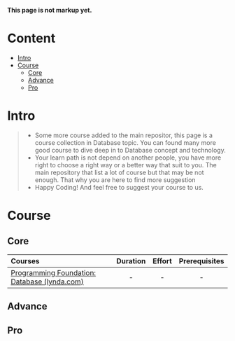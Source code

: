**This page is not markup yet.**

# Content
* [Intro](#intro)
* [Course](#course)
    * [Core](#core)
    * [Advance](#advance)
    * [Pro](#pro)

# Intro
>- Some more course added to the main repositor, this page is a course collection in Database topic. You can found many more good course to dive deep in to Database concept and technology.
>- Your learn path is not depend on another people, you have more right to choose a right way or a better way that suit to you. The main repository that list a lot of course but that may be not enough. That why you are here to find more suggestion
>- Happy Coding! And feel free to suggest your course to us.

# Course

## Core
Courses | Duration | Effort | Prerequisites
:-- | :--: | :--: | :--:
[Programming Foundation: Database (lynda.com)](https://www.lynda.com/Programming-Foundations-tutorials/Foundations-Programming-Databases/412845-2.html) | - | - | -


## Advance



## Pro
